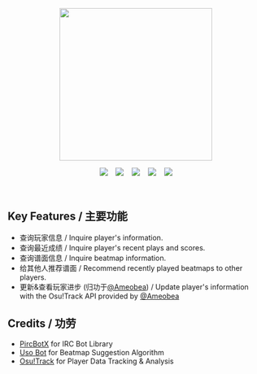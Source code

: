 <p align="center">
    <a href="#!">
        <img src="https://i.imgur.com/HpUdi8t.png" height="300">
    </a>
</p>

<p align="center">
    <a href="https://circleci.com/gh/hykilpikonna/HyOsuIRCBot">
        <img src="https://circleci.com/gh/hykilpikonna/HyOsuIRCBot.svg?style=shield&circle-token=62fa0e3b9d4ac062f2d024bb9dedcbf036004c5d"></a>&nbsp;&nbsp;&nbsp;
    <a href="#features"><img src="https://img.shields.io/badge/Features-功能-01D282.svg"></a>
    <a href="./commands.md"><img src="https://img.shields.io/badge/Commands-指令-02B5A1.svg"></a>
    <a href="#credits"><img src="https://img.shields.io/badge/Credits-功劳-039DBA.svg"></a>
    <a href="#licence"><img src="https://img.shields.io/badge/License-开源协议-0577E5.svg"></a>
</p>

<br>

<a name="features"></a>
Key Features / 主要功能
--------

* 查询玩家信息 / Inquire player's information.
* 查询最近成绩 / Inquire player's recent plays and scores.
* 查询谱面信息 / Inquire beatmap information.
* 给其他人推荐谱面 / Recommend recently played beatmaps to other players.
* 更新&查看玩家进步 (归功于[@Ameobea](https://github.com/Ameobea/)) / Update player's information with the Osu!Track API provided by [@Ameobea](https://github.com/Ameobea/)

<a name="credits"></a>
Credits / 功劳
--------

* [PircBotX](https://github.com/pircbotx/pircbotx) for IRC Bot Library
* [Uso Bot](https://github.com/Renondedju/Uso_Bot_V2.0) for Beatmap Suggestion Algorithm 
* [Osu!Track](https://ameobea.me/osutrack/) for Player Data Tracking & Analysis
